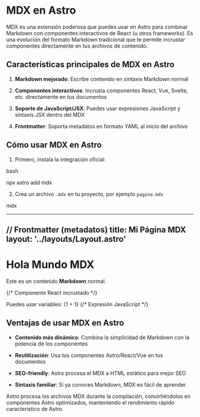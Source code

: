 
# MDX en Astro

MDX es una extensión poderosa que puedes usar en Astro para combinar Markdown con componentes interactivos de React (u otros frameworks). Es una evolución del formato Markdown tradicional que te permite incrustar componentes directamente en tus archivos de contenido.

## Características principales de MDX en Astro

1. **Markdown mejorado**: Escribe contenido en sintaxis Markdown normal
    
2. **Componentes interactivos**: Incrusta componentes React, Vue, Svelte, etc. directamente en tus documentos
    
3. **Soporte de JavaScript/JSX**: Puedes usar expresiones JavaScript y sintaxis JSX dentro del MDX
    
4. **Frontmatter**: Soporta metadatos en formato YAML al inicio del archivo
    

## Cómo usar MDX en Astro

1. Primero, instala la integración oficial:
    

bash

npx astro add mdx

2. Crea un archivo `.mdx` en tu proyecto, por ejemplo `pagina.mdx`
    

mdx

---
// Frontmatter (metadatos)
title: Mi Página MDX
layout: '../layouts/Layout.astro'
---

# Hola Mundo MDX

Este es un contenido **Markdown** normal.

<MiComponenteReact /> {/* Componente React incrustado */}

Puedes usar variables: {1 + 1} {/* Expresión JavaScript */}

## Ventajas de usar MDX en Astro

- **Contenido más dinámico**: Combina la simplicidad de Markdown con la potencia de los componentes
    
- **Reutilización**: Usa tus componentes Astro/React/Vue en tus documentos
    
- **SEO-friendly**: Astro procesa el MDX a HTML estático para mejor SEO
    
- **Sintaxis familiar**: Si ya conoces Markdown, MDX es fácil de aprender
    

Astro procesa los archivos MDX durante la compilación, convirtiéndolos en componentes Astro optimizados, manteniendo el rendimiento rápido característico de Astro.